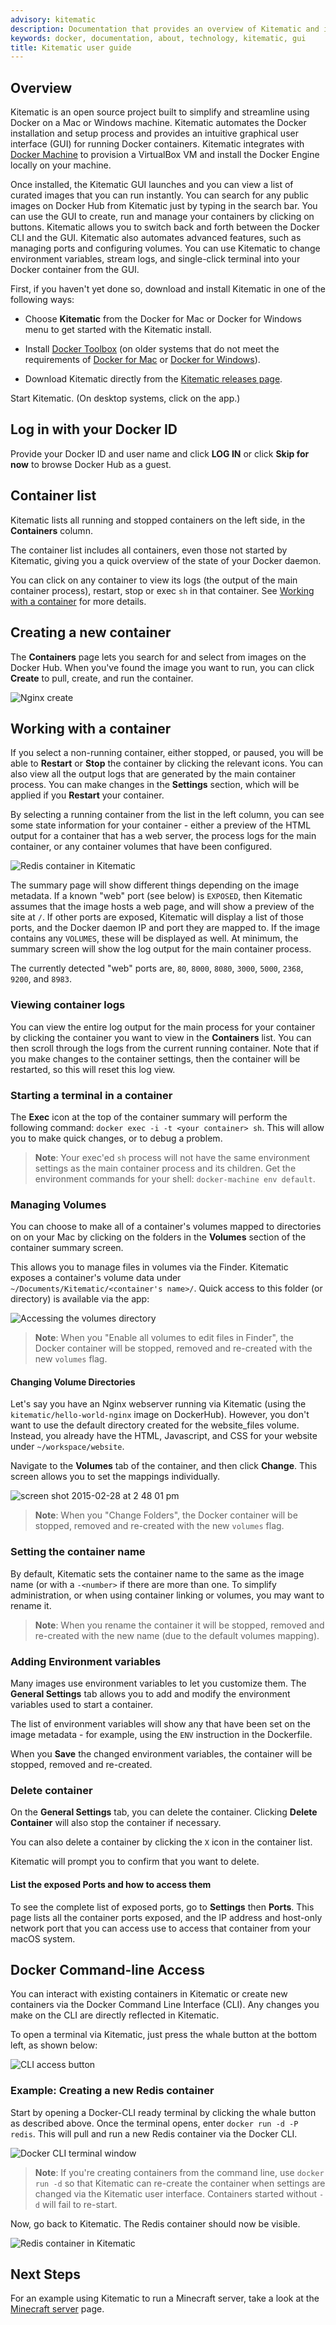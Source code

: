 ```yaml
---
advisory: kitematic
description: Documentation that provides an overview of Kitematic and installation instructions
keywords: docker, documentation, about, technology, kitematic, gui
title: Kitematic user guide
---
```


## Overview

Kitematic is an open source project built to simplify and streamline using
Docker on a Mac or Windows machine. Kitematic automates the Docker
installation and setup process and provides an intuitive graphical user
interface (GUI) for running Docker containers. Kitematic integrates with
[Docker Machine](/machine/) to provision a VirtualBox VM
and install the Docker Engine locally on your machine.

Once installed, the Kitematic GUI launches and you can view a list of curated images that you can run instantly. You can search for any
public images on Docker Hub from Kitematic just by typing in the search bar.
You can use the GUI to create, run and manage your containers by clicking
on buttons. Kitematic allows you to switch back and forth between the Docker CLI
and the GUI. Kitematic also automates advanced features, such as managing ports
and configuring volumes. You can use Kitematic to change environment variables,
stream logs, and single-click terminal into your Docker container from the
GUI.

First, if you haven't yet done so, download and install Kitematic in one of the following ways:

* Choose **Kitematic** from the Docker for Mac or Docker for Windows menu to get started with the Kitematic install.

* Install [Docker Toolbox](/toolbox/overview.md#ready-to-get-started) (on older systems that do not meet the requirements of [Docker for Mac](/docker-for-mac/install.md#what-to-know-before-you-install) or [Docker for Windows](/docker-for-windows/install.md#what-to-know-before-you-install)).

* Download Kitematic directly from the [Kitematic releases page](https://github.com/docker/kitematic/releases/).

Start Kitematic. (On desktop systems, click on the app.)

## Log in with your Docker ID

Provide your Docker ID and user name and click **LOG IN** or click **Skip for now** to browse Docker Hub as a guest.

## Container list

Kitematic lists all running and stopped containers on the left side, in the **Containers** column.

The container list includes all containers, even those not started by Kitematic,
giving you a quick overview of the state of your Docker daemon.

You can click on any container to view its logs (the output of the main container
process), restart, stop or exec `sh` in that container. See [Working with a
container](userguide.md#working-with-a-container) for more details.

## Creating a new container

The **Containers** page lets you search for and select from images on the Docker Hub.
When you've found the image you want to run, you can click **Create** to pull, create,
and run the container.

![Nginx create](images/browse-images.png)

## Working with a container

If you select a non-running container, either stopped, or paused, you will be able
to **Restart** or **Stop** the container by clicking the relevant icons. You can also view all the output logs that are generated by the main container process. You can make changes in the **Settings** section, which will be applied if you **Restart** your container.

By selecting a running container from the list in the left column, you can see some state information
for your container - either a preview of the HTML output for a container that has a web
server, the process logs for the main container, or any container volumes that have been
configured.

![Redis container in Kitematic](images/cli-redis-container.png)

The summary page will show different things depending on the image metadata. If
a known "web" port (see below) is `EXPOSED`, then Kitematic assumes that the image hosts a web page,
and will show a preview of the site at `/`. If other ports are exposed, Kitematic will display a list of those ports, and the Docker daemon IP and port they are mapped
to. If the image contains any `VOLUMES`, these will be displayed as well. At minimum, the summary
screen will show the log output for the main container process.

The currently detected "web" ports are, `80`, `8000`, `8080`, `3000`, `5000`,
`2368`, `9200`, and `8983`.

### Viewing container logs

You can view the entire log output for the main process for your container by clicking the container you want to view in the **Containers** list.
You can then scroll through the logs from the current running container. Note that
if you make changes to the container settings, then the container will be restarted,
so this will reset this log view.

### Starting a terminal in a container

The **Exec** icon at the top of the container summary will perform the following command: `docker exec -i -t <your container> sh`.
This will allow you to make quick changes, or to debug a problem.

> **Note**: Your exec'ed `sh` process will not have the same environment settings
> as the main container process and its children.
> Get the environment commands for your shell: `docker-machine env default`.

### Managing Volumes

You can choose to make all of a container's volumes mapped to directories on
on your Mac by clicking on the folders in the **Volumes** section of the
container summary screen.

This allows you to manage files in volumes via the Finder.
Kitematic exposes a container's volume data under `~/Documents/Kitematic/<container's name>/`.
Quick access to this folder (or directory) is available via the app:

![Accessing the volumes directory](images/volumes-dir.png)

> **Note**: When you "Enable all volumes to edit files in Finder", the Docker
> container will be stopped, removed and re-created with the new `volumes`
> flag.

#### Changing Volume Directories

Let's say you have an Nginx webserver running via Kitematic (using the
`kitematic/hello-world-nginx` image on DockerHub). However, you don't want to
use the default directory created for the website_files volume. Instead, you
already have the HTML, Javascript, and CSS for your website under
`~/workspace/website`.

Navigate to the **Volumes** tab of the container, and then click **Change**. This
screen allows you to set the mappings individually.

![screen shot 2015-02-28 at 2 48 01 pm](images/change-folder.png)

> **Note**: When you "Change Folders", the Docker
> container will be stopped, removed and re-created with the new `volumes`
> flag.

### Setting the container name

By default, Kitematic sets the container name to the same as the image name (or
with a `-<number>` if there are more than one.
To simplify administration, or when using container linking or volumes, you may
want to rename it.

> **Note**: When you rename the container it will be stopped, removed and
> re-created with the new name (due to the default volumes mapping).

### Adding Environment variables

Many images use environment variables to let you customize them. The **General Settings**
tab allows you to add and modify the environment variables used to
start a container.

The list of environment variables will show any that have been set on the image
metadata - for example, using the `ENV` instruction in the Dockerfile.

When you **Save** the changed environment variables, the container will be
stopped, removed and re-created.

### Delete container

On the **General Settings** tab, you can delete the container. Clicking **Delete
Container** will also stop the container if necessary.

You can also delete a container by clicking the `X` icon in the container list.

Kitematic will prompt you to confirm that you want to delete.

#### List the exposed Ports and how to access them

To see the complete list of exposed ports, go to **Settings** then **Ports**. This
page lists all the container ports exposed, and the IP address and host-only
network port that you can access use to access that container from your macOS
system.

## Docker Command-line Access

You can interact with existing containers in Kitematic or create new containers
via the Docker Command Line Interface (CLI). Any changes you make on the CLI are
directly reflected in Kitematic.

To open a terminal via Kitematic, just press the whale button at the bottom left, as
shown below:

![CLI access button](images/cli-access-button.png)

### Example: Creating a new Redis container

Start by opening a Docker-CLI ready terminal by clicking the whale button as
described above. Once the terminal opens, enter `docker run -d -P redis`. This
will pull and run a new Redis container via the Docker CLI.

![Docker CLI terminal window](images/cli-terminal.png)

> **Note**: If you're creating containers from the command line, use `docker run -d`
> so that Kitematic can re-create the container when settings are changed via the
> Kitematic user interface. Containers started without `-d` will fail to re-start.

Now, go back to Kitematic. The Redis container should now be visible.

![Redis container in Kitematic](images/cli-redis-container.png)

## Next Steps

For an example using Kitematic to run a Minecraft server, take a look at
the [Minecraft server](./minecraft-server.md) page.
